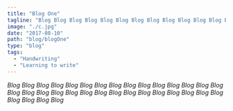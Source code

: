 ```yaml
---
title: "Blog One"
tagline: "Blog Blog Blog Blog Blog Blog Blog Blog Blog Blog Blog Blog Blog Blog Blog Blog Blog Blog Blog Blog Blog Blog "
image: "./c.jpg"
date: "2017-08-10"
path: "blog/blogOne"
type: "blog"
tags:
  - "Handwriting"
  - "Learning to write"
---
```


_Blog Blog Blog Blog Blog Blog Blog Blog Blog Blog Blog Blog Blog Blog Blog Blog Blog Blog Blog Blog Blog Blog Blog Blog Blog Blog Blog Blog Blog Blog Blog Blog Blog Blog_
